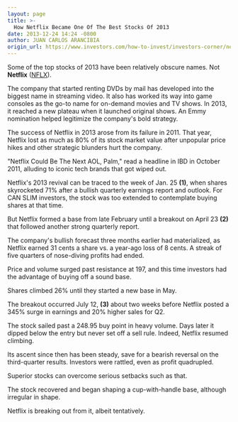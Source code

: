 ```yaml
---
layout: page
title: >-
  How Netflix Became One Of The Best Stocks Of 2013
date: 2013-12-24 14:24 -0800
author: JUAN CARLOS ARANCIBIA
origin_url: https://www.investors.com/how-to-invest/investors-corner/netflix-a-winner-in-2013
---
```





Some of the top stocks of 2013 have been relatively obscure names. Not **Netflix** ([NFLX](https://research.investors.com/quote.aspx?symbol=NFLX)).


The company that started renting DVDs by mail has developed into the biggest name in streaming video. It also has worked its way into game consoles as the go-to name for on-demand movies and TV shows. In 2013, it reached a new plateau when it launched original shows. An Emmy nomination helped legitimize the company's bold strategy.


The success of Netflix in 2013 arose from its failure in 2011. That year, Netflix lost as much as 80% of its stock market value after unpopular price hikes and other strategic blunders hurt the company.


"Netflix Could Be The Next AOL, Palm," read a headline in IBD in October 2011, alluding to iconic tech brands that got wiped out.


Netflix's 2013 revival can be traced to the week of Jan. 25 **(1)**, when shares skyrocketed 71% after a bullish quarterly earnings report and outlook. For CAN SLIM investors, the stock was too extended to contemplate buying shares at that time.


But Netflix formed a base from late February until a breakout on April 23 **(2)** that followed another strong quarterly report.


The company's bullish forecast three months earlier had materialized, as Netflix earned 31 cents a share vs. a year-ago loss of 8 cents. A streak of five quarters of nose-diving profits had ended.


Price and volume surged past resistance at 197, and this time investors had the advantage of buying off a sound base.


Shares climbed 26% until they started a new base in May.


The breakout occurred July 12, **(3)** about two weeks before Netflix posted a 345% surge in earnings and 20% higher sales for Q2.


The stock sailed past a 248.95 buy point in heavy volume. Days later it dipped below the entry but never set off a sell rule. Indeed, Netflix resumed climbing.


Its ascent since then has been steady, save for a bearish reversal on the third-quarter results. Investors were rattled, even as profit quadrupled.


Superior stocks can overcome serious setbacks such as that.


The stock recovered and began shaping a cup-with-handle base, although irregular in shape.


Netflix is breaking out from it, albeit tentatively.




